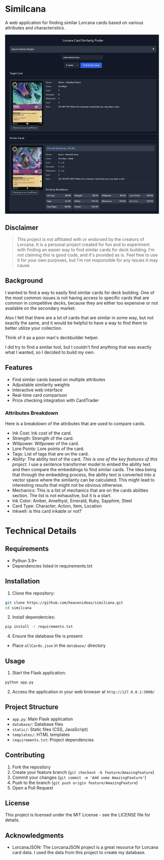 # Similcana

A web application for finding similar Lorcana cards based on various attributes and characteristics.

![Similicana Main View](img/similicana_main_screenshot.png)


## Disclaimer

>This project is not affiliated with or endorsed by the creators of Lorcana. It is a personal project created for fun and to experiment with finding an easier way to find similar cards for deck building. 
>I'm not claiming this is good code, and it's provided as is. Feel free to use it for your own purposes, but I'm not responsible for any issues it may cause. 

## Background

I wanted to find a way to easily find similar cards for deck building. One of the most common issues is not having access to specific cards that are common in competitive decks, because they are either too expensive or not available on the secondary market. 

Also I felt that there are a lot of cards that are similar in some way, but not exactly the same, and it would be helpful to have a way to find them to better utilize your collection. 

Think of it as a poor man's deckbuilder helper.

I did try to find a similar tool, but I couldn't find anything that was exactly what I wanted, so I decided to build my own. 

## Features

- Find similar cards based on multiple attributes
- Adjustable similarity weights
- Interactive web interface
- Real-time card comparison
- Price checking integration with CardTrader

### Attributes Breakdown

Here is a breakdown of the attributes that are used to compare cards. 

- Ink Cost: Ink cost of the card.
- Strength: Strength of the card.
- Willpower: Willpower of the card.
- Lore Points: Lore points of the card.
- Tags: List of tags that are on the card.
- Ability: The ability text of the card. *This is one of the key features of this project.* I use a sentence transformer model to embed the ability text and then compare the embeddings to find similar cards. The idea being that through the embedding process, the ability text is converted into a vector space where the similarity can be calculated. This might lead to interesting results that might not be obvious otherwise.
- Mechanics: This is a list of mechanics that are on the cards abilities section. The list is not exhaustive, but it is a start.
- Ink Color: Amber, Amethyst, Emerald, Ruby, Sapphire, Steel
- Card Type: Character, Action, Item, Location
- Inkwell: is this card inkable or not?


# Technical Details

## Requirements

- Python 3.9+
- Dependencies listed in requirements.txt

## Installation

1. Clone the repository: 

```bash
git clone https://github.com/heavenideas/similcana.git
cd similcana
```

2. Install dependencies:

```bash
pip install -r requirements.txt
```
4. Ensure the database file is present:
- Place `allCards.json` in the `database/` directory

## Usage

1. Start the Flask application:

```bash
python app.py
```

2. Access the application in your web browser at `http://127.0.0.1:5000/`


## Project Structure

- `app.py`: Main Flask application
- `database/`: Database files
- `static/`: Static files (CSS, JavaScript)
- `templates/`: HTML templates
- `requirements.txt`: Project dependencies


## Contributing

1. Fork the repository
2. Create your feature branch (`git checkout -b feature/AmazingFeature`)
3. Commit your changes (`git commit -m 'Add some AmazingFeature'`)
4. Push to the branch (`git push origin feature/AmazingFeature`)
5. Open a Pull Request

## License

This project is licensed under the MIT License - see the LICENSE file for details.

## Acknowledgments

- LorcanaJSON: The LorcanaJSON project is a great resource for Lorcana card data. I used the data from this project to create my database.
